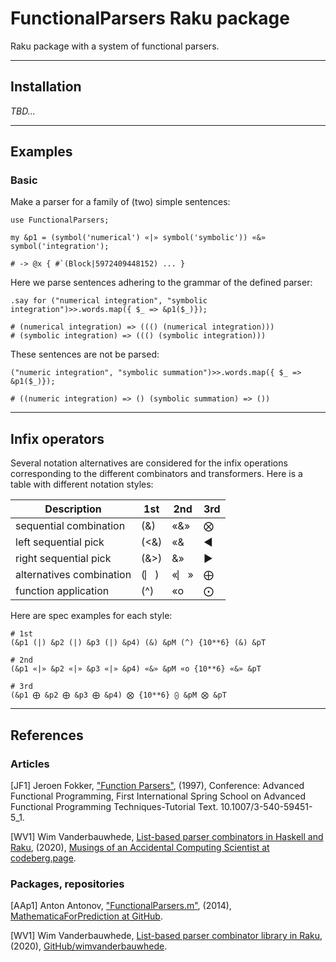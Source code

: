 # FunctionalParsers Raku package

Raku package with a system of functional parsers.

-----

## Installation

*TBD...*

-----

## Examples

### Basic

Make a parser for a family of (two) simple sentences:

```perl6
use FunctionalParsers;

my &p1 = (symbol('numerical') «|» symbol('symbolic')) «&» symbol('integration');
```
```
# -> @x { #`(Block|5972409448152) ... }
```

Here we parse sentences adhering to the grammar of the defined parser:

```perl6
.say for ("numerical integration", "symbolic integration")>>.words.map({ $_ => &p1($_)});
```
```
# (numerical integration) => ((() (numerical integration)))
# (symbolic integration) => ((() (symbolic integration)))
```

These sentences are not be parsed:

```perl6
("numeric integration", "symbolic summation")>>.words.map({ $_ => &p1($_)});
```
```
# ((numeric integration) => () (symbolic summation) => ())
```

-----

## Infix operators

Several notation alternatives are considered for the infix operations corresponding to
the different combinators and transformers. Here is a table with different notation styles:

| Description              | 1st  | 2nd | 3rd |
|--------------------------|------|----|----|
| sequential combination   | (&)  | «&» | ⨂  |
| left sequential pick     | (<&) | «& | ◀  |
| right sequential pick    | (&>) | &» | ▶  |
| alternatives combination | (⎸)  | «⎸» | ⨁  |
| function application     | (^)  | «o | ⨀  |

Here are spec examples for each style:

```
# 1st
(&p1 (|) &p2 (|) &p3 (|) &p4) (&) &pM (^) {10**6} (&) &pT

# 2nd 
(&p1 «|» &p2 «|» &p3 «|» &p4) «&» &pM «o {10**6} «&» &pT

# 3rd
(&p1 ⨁ &p2 ⨁ &p3 ⨁ &p4) ⨂ {10**6} ⨀ &pM ⨂ &pT

```

-----

## References

### Articles

[JF1] Jeroen Fokker,
["Function Parsers"](https://www.researchgate.net/publication/2426266_Functional_Parsers), 
(1997),
Conference: Advanced Functional Programming, 
First International Spring School on Advanced Functional Programming Techniques-Tutorial Text.
10.1007/3-540-59451-5_1.

[WV1] Wim Vanderbauwhede,
[List-based parser combinators in Haskell and Raku](https://limited.systems/articles/list-based-parser-combinators/),
(2020),
[Musings of an Accidental Computing Scientist at codeberg.page](https://wimvanderbauwhede.codeberg.page).

### Packages, repositories

[AAp1] Anton Antonov,
["FunctionalParsers.m"](https://github.com/antononcube/MathematicaForPrediction/blob/master/FunctionalParsers.m),
(2014),
[MathematicaForPrediction at GitHub](https://github.com/antononcube/MathematicaForPrediction).

[WV1] Wim Vanderbauwhede,
[List-based parser combinator library in Raku](https://github.com/wimvanderbauwhede/list-based-combinators-raku),
(2020),
[GitHub/wimvanderbauwhede](https://github.com/wimvanderbauwhede).